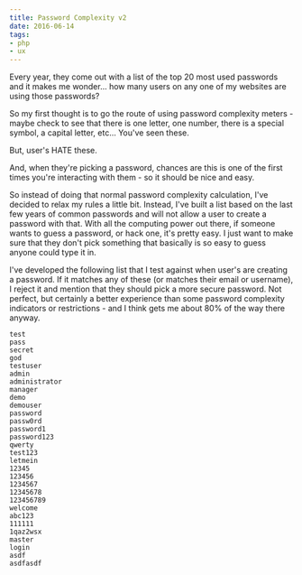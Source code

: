 ```yaml
---
title: Password Complexity v2
date: 2016-06-14
tags:
- php
- ux
---
```

Every year, they come out with a list of the top 20 most used passwords and it makes me wonder... how many users on any one of my websites are using those passwords?  

<!--more-->

So my first thought is to go the route of using password complexity meters - maybe check to see that there is one letter, one number, there is a special symbol, a capital letter, etc... You've seen these.

But, user's HATE these.

And, when they're picking a password, chances are this is one of the first times you're interacting with them - so it should be nice and easy.

So instead of doing that normal password complexity calculation, I've decided to relax my rules a little bit.  Instead, I've built a list based on the last few years of common passwords and will not allow a user to create a password with that.  With all the computing power out there, if someone wants to guess a password, or hack one, it's pretty easy.  I just want to make sure that they don't pick something that basically is so easy to guess anyone could type it in.

I've developed the following list that I test against when user's are creating a password.  If it matches any of these (or matches their email or username), I reject it and mention that they should pick a more secure password.  Not perfect, but certainly a better experience than some password complexity indicators or restrictions - and I think gets me about 80% of the way there anyway.

    test
    pass
    secret
    god
    testuser
    admin
    administrator
    manager
    demo
    demouser
    password
    passw0rd
    password1
    password123
    qwerty
    test123
    letmein
    12345
    123456
    1234567
    12345678
    123456789
    welcome
    abc123
    111111
    1qaz2wsx
    master
    login
    asdf
    asdfasdf